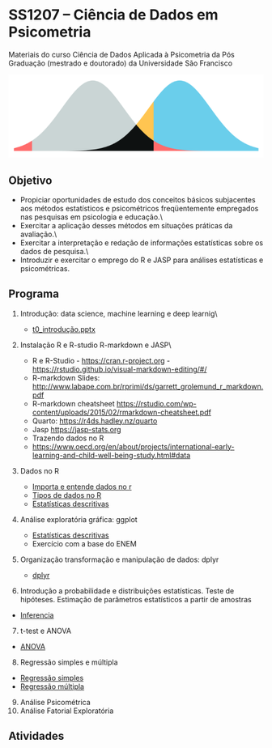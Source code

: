 # SS1207 – Ciência de Dados em Psicometria

Materiais do curso Ciência de Dados Aplicada à Psicometria da Pós Graduação (mestrado e doutorado) da Universidade São Francisco

![](slides/imagens/paste-785C7DB4.png)

## Objetivo

-   Propiciar oportunidades de estudo dos conceitos básicos subjacentes aos métodos estatísticos e psicométricos freqüentemente empregados nas pesquisas em psicologia e educação.\
-   Exercitar a aplicação desses métodos em situações práticas da avaliação.\
-   Exercitar a interpretação e redação de informações estatísticas sobre os dados de pesquisa.\
-   Introduzir e exercitar o emprego do R e JASP para análises estatísticas e psicométricas.

## Programa

1.  Introdução: data science, machine learning e deep learnig\
    -   [t0_introdução.pptx](https://github.com/rprimi/ds_stat/blob/main/slides/t0_introdução.pptx)
2.  Instalação R e R-studio R-markdown e JASP\
    -   R e R-Studio - <https://cran.r-project.org> - <https://rstudio.github.io/visual-markdown-editing/#/>
    -   R-markdown Slides: <http://www.labape.com.br/rprimi/ds/garrett_grolemund_r_markdown.pdf>
    -   R-markdown cheatsheet <https://rstudio.com/wp-content/uploads/2015/02/rmarkdown-cheatsheet.pdf>
    -   Quarto: <https://r4ds.hadley.nz/quarto>
    -   Jasp <https://jasp-stats.org>
    -   Trazendo dados no R
    -   <https://www.oecd.org/en/about/projects/international-early-learning-and-child-well-being-study.html#data>
3.  Dados no R
    -   [Importa e entende dados no r](https://github.com/rprimi/ds_stat/blob/main/slides/dados_no_r.qmd)
    -   [Tipos de dados no R](https://github.com/rprimi/ds_stat/blob/main/slides/tipos_de_dados.qmd)
    -   [Estatísticas descritivas](https://github.com/rprimi/ds_stat/blob/main/slides/descritivas.qmd)
4.  Análise exploratória gráfica: ggplot
    -   [Estatísticas descritivas](https://github.com/rprimi/ds_stat/blob/main/slides/ggplot1.qmd)
    - Exercício com a base do ENEM
5.  Organização transformação e manipulação de dados: dplyr
    -   [dplyr](https://github.com/rprimi/ds_stat/blob/main/slides/dplyr.Rmd)
    
6.  Introdução a probabilidade e distribuições estatísticas. Teste de hipóteses. Estimação de parâmetros estatísticos a partir de amostras
 -   [Inferencia](https://github.com/rprimi/ds_stat/blob/main/slides/Inferencia.ppt)
7.  t-test e ANOVA
 -   [ANOVA](https://github.com/rprimi/ds_stat/blob/main/slides/Inferencia_ANOVA_regressaao.ppt)

8.  Regressão simples e múltipla
 -   [Regressão simples](https://github.com/rprimi/ds_stat/blob/main/slides/cor_regr_simples.pptx)
 -   [Regressão múltipla](https://github.com/rprimi/ds_stat/blob/main/slides/cor_regr_multipla.pptx)

9. Análise Psicométrica
10. Análise Fatorial Exploratória

## Atividades

